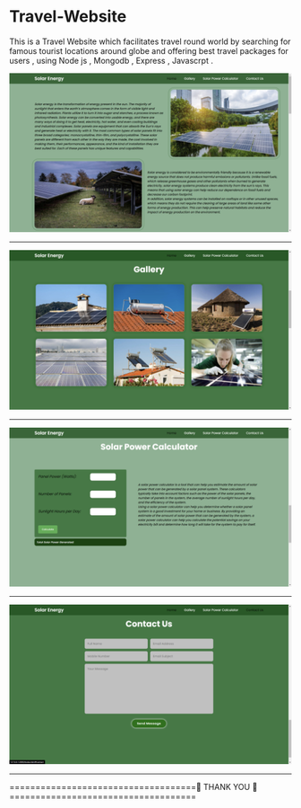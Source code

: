 # Travel-Website
This is a Travel Website which facilitates travel round world by searching for famous tourist locations around globe and offering best travel packages for users , using Node js , Mongodb , Express , Javascrpt .



![](https://github.com/VinayThakur04/Solar-Power-Calculator/blob/main/home.png)
<hr>
<img src="https://github.com/VinayThakur04/Solar-Power-Calculator/blob/main/gallery.png" alt="">
<hr>
<img src="https://github.com/VinayThakur04/Solar-Power-Calculator/blob/main/calculator.png" alt="">
<hr>
<img src="https://github.com/VinayThakur04/Solar-Power-Calculator/blob/main/contact%20us.png" alt="">
<hr>
====================================🙏 THANK YOU 🙏====================================
